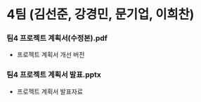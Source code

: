 # 4팀 (김선준, 강경민, 문기업, 이희찬)

### 팀4 프로젝트 계획서(수정본).pdf
- 프로젝트 계획서 개선 버전

### 팀4 프로젝트 계획서 발표.pptx
- 프로젝트 계획서 발표자료